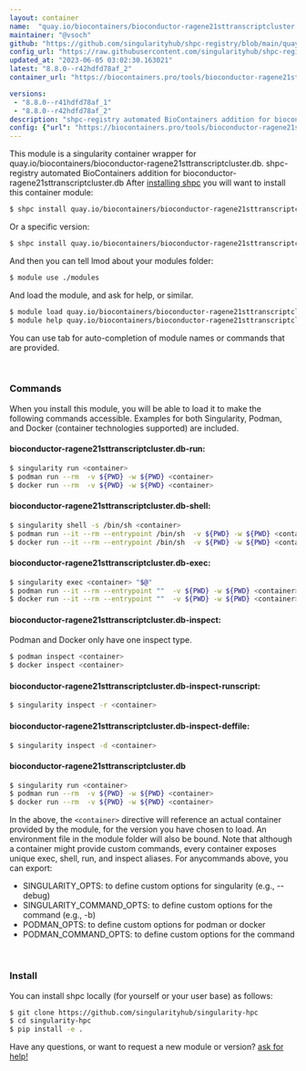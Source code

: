 ```yaml
---
layout: container
name:  "quay.io/biocontainers/bioconductor-ragene21sttranscriptcluster.db"
maintainer: "@vsoch"
github: "https://github.com/singularityhub/shpc-registry/blob/main/quay.io/biocontainers/bioconductor-ragene21sttranscriptcluster.db/container.yaml"
config_url: "https://raw.githubusercontent.com/singularityhub/shpc-registry/main/quay.io/biocontainers/bioconductor-ragene21sttranscriptcluster.db/container.yaml"
updated_at: "2023-06-05 03:02:30.163021"
latest: "8.8.0--r42hdfd78af_2"
container_url: "https://biocontainers.pro/tools/bioconductor-ragene21sttranscriptcluster.db"

versions:
 - "8.8.0--r41hdfd78af_1"
 - "8.8.0--r42hdfd78af_2"
description: "shpc-registry automated BioContainers addition for bioconductor-ragene21sttranscriptcluster.db"
config: {"url": "https://biocontainers.pro/tools/bioconductor-ragene21sttranscriptcluster.db", "maintainer": "@vsoch", "description": "shpc-registry automated BioContainers addition for bioconductor-ragene21sttranscriptcluster.db", "latest": {"8.8.0--r42hdfd78af_2": "sha256:8d5f5cf86b5e89bb02652ca804720adc22c5b0d60bdcc217ea6f06c531e84252"}, "tags": {"8.8.0--r41hdfd78af_1": "sha256:d5993de69d5a7113b8909f693de0803dd40bd3ffb4d317f63e25049e7aaacc22", "8.8.0--r42hdfd78af_2": "sha256:8d5f5cf86b5e89bb02652ca804720adc22c5b0d60bdcc217ea6f06c531e84252"}, "docker": "quay.io/biocontainers/bioconductor-ragene21sttranscriptcluster.db"}
---
```


This module is a singularity container wrapper for quay.io/biocontainers/bioconductor-ragene21sttranscriptcluster.db.
shpc-registry automated BioContainers addition for bioconductor-ragene21sttranscriptcluster.db
After [installing shpc](#install) you will want to install this container module:


```bash
$ shpc install quay.io/biocontainers/bioconductor-ragene21sttranscriptcluster.db
```

Or a specific version:

```bash
$ shpc install quay.io/biocontainers/bioconductor-ragene21sttranscriptcluster.db:8.8.0--r42hdfd78af_2
```

And then you can tell lmod about your modules folder:

```bash
$ module use ./modules
```

And load the module, and ask for help, or similar.

```bash
$ module load quay.io/biocontainers/bioconductor-ragene21sttranscriptcluster.db/8.8.0--r42hdfd78af_2
$ module help quay.io/biocontainers/bioconductor-ragene21sttranscriptcluster.db/8.8.0--r42hdfd78af_2
```

You can use tab for auto-completion of module names or commands that are provided.

<br>

### Commands

When you install this module, you will be able to load it to make the following commands accessible.
Examples for both Singularity, Podman, and Docker (container technologies supported) are included.

#### bioconductor-ragene21sttranscriptcluster.db-run:

```bash
$ singularity run <container>
$ podman run --rm  -v ${PWD} -w ${PWD} <container>
$ docker run --rm  -v ${PWD} -w ${PWD} <container>
```

#### bioconductor-ragene21sttranscriptcluster.db-shell:

```bash
$ singularity shell -s /bin/sh <container>
$ podman run --it --rm --entrypoint /bin/sh  -v ${PWD} -w ${PWD} <container>
$ docker run --it --rm --entrypoint /bin/sh  -v ${PWD} -w ${PWD} <container>
```

#### bioconductor-ragene21sttranscriptcluster.db-exec:

```bash
$ singularity exec <container> "$@"
$ podman run --it --rm --entrypoint ""  -v ${PWD} -w ${PWD} <container> "$@"
$ docker run --it --rm --entrypoint ""  -v ${PWD} -w ${PWD} <container> "$@"
```

#### bioconductor-ragene21sttranscriptcluster.db-inspect:

Podman and Docker only have one inspect type.

```bash
$ podman inspect <container>
$ docker inspect <container>
```

#### bioconductor-ragene21sttranscriptcluster.db-inspect-runscript:

```bash
$ singularity inspect -r <container>
```

#### bioconductor-ragene21sttranscriptcluster.db-inspect-deffile:

```bash
$ singularity inspect -d <container>
```



#### bioconductor-ragene21sttranscriptcluster.db

```bash
$ singularity run <container>
$ podman run --rm  -v ${PWD} -w ${PWD} <container>
$ docker run --rm  -v ${PWD} -w ${PWD} <container>
```


In the above, the `<container>` directive will reference an actual container provided
by the module, for the version you have chosen to load. An environment file in the
module folder will also be bound. Note that although a container
might provide custom commands, every container exposes unique exec, shell, run, and
inspect aliases. For anycommands above, you can export:

 - SINGULARITY_OPTS: to define custom options for singularity (e.g., --debug)
 - SINGULARITY_COMMAND_OPTS: to define custom options for the command (e.g., -b)
 - PODMAN_OPTS: to define custom options for podman or docker
 - PODMAN_COMMAND_OPTS: to define custom options for the command

<br>

### Install

You can install shpc locally (for yourself or your user base) as follows:

```bash
$ git clone https://github.com/singularityhub/singularity-hpc
$ cd singularity-hpc
$ pip install -e .
```

Have any questions, or want to request a new module or version? [ask for help!](https://github.com/singularityhub/singularity-hpc/issues)